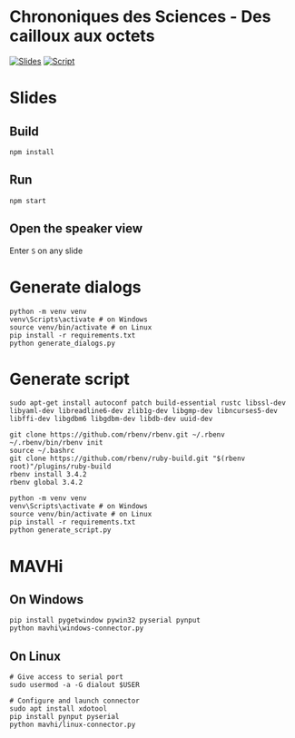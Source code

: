 # Chrononiques des Sciences - Des cailloux aux octets

[![Slides](https://img.shields.io/badge/Slides-Web-white)](https://thomah.github.io/chroniques-des-sciences/)
[![Script](https://img.shields.io/badge/Script-PDF-white)](https://thomah.github.io/chroniques-des-sciences/script.pdf)

# Slides

## Build

```
npm install
```

## Run

```
npm start
```

## Open the speaker view

Enter  `S` on any slide

# Generate dialogs

```
python -m venv venv
venv\Scripts\activate # on Windows
source venv/bin/activate # on Linux
pip install -r requirements.txt
python generate_dialogs.py
```

# Generate script

```
sudo apt-get install autoconf patch build-essential rustc libssl-dev libyaml-dev libreadline6-dev zlib1g-dev libgmp-dev libncurses5-dev libffi-dev libgdbm6 libgdbm-dev libdb-dev uuid-dev

git clone https://github.com/rbenv/rbenv.git ~/.rbenv
~/.rbenv/bin/rbenv init
source ~/.bashrc
git clone https://github.com/rbenv/ruby-build.git "$(rbenv root)"/plugins/ruby-build
rbenv install 3.4.2
rbenv global 3.4.2

python -m venv venv
venv\Scripts\activate # on Windows
source venv/bin/activate # on Linux
pip install -r requirements.txt
python generate_script.py
```

# MAVHi

## On Windows

```
pip install pygetwindow pywin32 pyserial pynput
python mavhi\windows-connector.py
```

## On Linux

```
# Give access to serial port
sudo usermod -a -G dialout $USER

# Configure and launch connector
sudo apt install xdotool
pip install pynput pyserial
python mavhi/linux-connector.py
```
